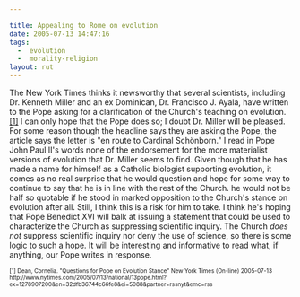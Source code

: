 ```yaml
---

title: Appealing to Rome on evolution
date: 2005-07-13 14:47:16
tags:
  -  evolution
  -  morality-religion
layout: rut
---
```


<p>The New York Times thinks it newsworthy that several scientists, including Dr. Kenneth Miller and an ex Dominican, Dr. Francisco J. Ayala, have written to the Pope asking for a clarification of the Church's teaching on evolution.<a href="http://www.nytimes.com/2005/07/13/national/13pope.html?ex=1278907200&en=32dfb36744c66fe8&ei=5088&partner=rssnyt&emc=rss ">[1]</a> I can only hope that the Pope does so; I doubt Dr. Miller will be pleased.  For some reason though the headline says they are asking the Pope, the article says the letter is "en route to Cardinal Schönborn."  I read in Pope John Paul II's words none of the endorsement for the more materialist versions of evolution that Dr. Miller seems to find.  Given though that he has made a name for himself as a Catholic biologist supporting evolution, it comes as no real surprise that he would question and hope for some way to continue to say that he is in line with the rest of the Church.  he would not be half so quotable if he stood in marked opposition to the Church's stance on evolution after all.  Still, I think this is a risk for him to take.  I think he's hoping that Pope Benedict XVI will balk at issuing a statement that could be used to characterize the Church as suppressing scientific inquiry. The Church <em>does not</em> suppress scientific inquiry nor deny the use of science, so there is some logic to such a hope. It will be interesting and informative to read what, if anything, our Pope writes in response.</p>  <font size="-2"> [1] Dean, Cornelia.  "Questions for Pope on Evolution Stance" New York Times (On-line) 2005-07-13 http://www.nytimes.com/2005/07/13/national/13pope.html?ex=1278907200&en=32dfb36744c66fe8&ei=5088&partner=rssnyt&emc=rss </font>

